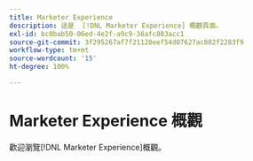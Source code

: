 ```yaml
---
title: Marketer Experience
description: 這是  [!DNL Marketer Experience] 概觀頁面。
exl-id: bc0bab50-06ed-4e2f-a9c9-38afc883acc1
source-git-commit: 3f295267af7f21120eef54d07627ac802f2283f9
workflow-type: tm+mt
source-wordcount: '15'
ht-degree: 100%

---
```


# Marketer Experience 概觀

歡迎瀏覽[!DNL Marketer Experience]概觀。
